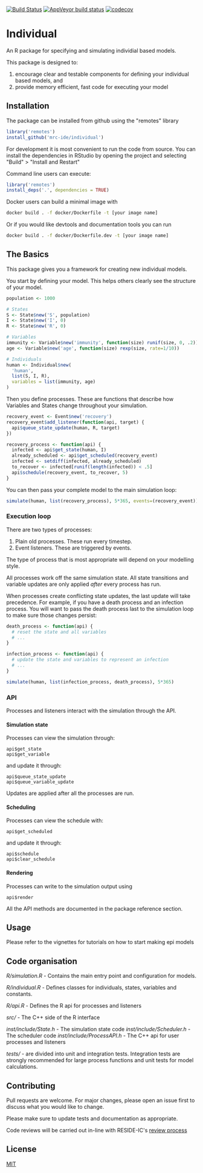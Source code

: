 <!-- badges: start -->
[![Build Status](https://travis-ci.org/mrc-ide/individual.svg?branch=master)](https://travis-ci.org/mrc-ide/individual) [![AppVeyor build status](https://ci.appveyor.com/api/projects/status/github/mrc-ide/individual?branch=master&svg=true)](https://ci.appveyor.com/project/mrc-ide/indiviudal) [![codecov](https://codecov.io/github/mrc-ide/individual/branch/master/graphs/badge.svg)](https://codecov.io/github/mrc-ide/individual)
<!-- badges: end -->

# Individual

An R package for specifying and simulating individial based models.

This package is designed to:

  1. encourage clear and testable components for defining your individual based 
models, and
  2. provide memory efficient, fast code for executing your model

## Installation

The package can be installed from github using the "remotes" library

```R
library('remotes')
install_github('mrc-ide/individual')
```

For development it is most convenient to run the code from source. You can
install the dependencies in RStudio by opening the project and selecting "Build" > "Install and Restart"

Command line users can execute:

```R
library('remotes')
install_deps('.', dependencies = TRUE)
```

Docker users can build a minimal image with

```bash
docker build . -f docker/Dockerfile -t [your image name]
```

Or if you would like devtools and documentation tools you can run

```bash
docker build . -f docker/Dockerfile.dev -t [your image name]
```

## The Basics

This package gives you a framework for creating new individual models.

You start by defining your model. This helps others clearly see the structure of
your model.

```R
population <- 1000

# States
S <- State$new('S', population)
I <- State$new('I', 0)
R <- State$new('R', 0)

# Variables
immunity <- Variable$new('immunity', function(size) runif(size, 0, .2))
age <- Variable$new('age', function(size) rexp(size, rate=1/10))

# Individuals
human <- Individual$new(
  'human',
  list(S, I, R),
  variables = list(immunity, age)
)
```

Then you define processes. These are functions that describe how Variables and
States change throughout your simulation.

```R
recovery_event <- Event$new('recovery')
recovery_event$add_listener(function(api, target) {
  api$queue_state_update(human, R, target)
})

recovery_process <- function(api) {
  infected <- api$get_state(human, I)
  already_scheduled <- api$get_scheduled(recovery_event)
  infected <- setdiff(infected, already_scheduled) 
  to_recover <- infected[runif(length(infected)) < .5]
  api$schedule(recovery_event, to_recover, 5)
}
```

You can then pass your complete model to the main simulation loop:

```R
simulate(human, list(recovery_process), 5*365, events=(recovery_event))
```

### Execution loop

There are two types of processes:

1. Plain old processes. These run every timestep.
1. Event listeners. These are triggered by events.

The type of process that is most appropriate will depend on your modelling
style.

All processes work off the same simulation state. All state transitions and
variable updates are only applied *after* every process has run.

When processes create conflicting state updates, the last update will take
precedence. For example, if you have a death process and an infection process.
You will want to pass the death process last to the simulation loop to make sure
those changes persist:

```R
death_process <- function(api) {
  # reset the state and all variables
  # ...
}

infection_process <- function(api) {
  # update the state and variables to represent an infection
  # ...
}

simulate(human, list(infection_process, death_process), 5*365)
```

### API

Processes and listeners interact with the simulation through the API.

#### Simulation state

Processes can view the simulation through:

```
api$get_state
api$get_variable
```

and update it through:

```
api$queue_state_update
api$queue_variable_update
```

Updates are applied after all the processes are run.

#### Scheduling

Processes can view the schedule with:

```
api$get_scheduled
```

and update it through:

```
api$schedule
api$clear_schedule
```

#### Rendering

Processes can write to the simulation output using

```
api$render
```

All the API methods are documented in the package reference section.

## Usage

Please refer to the vignettes for tutorials on how to start making
epi models

## Code organisation

*R/simulation.R* - Contains the main entry point and configuration for models.

*R/individual.R* - Defines classes for individuals, states, variables and constants.

*R/api.R* - Defines the R api for processes and listeners

*src/* - The C++ side of the R interface

*inst/include/State.h* - The simulation state code
*inst/include/Scheduler.h* - The scheduler code
*inst/include/ProcessAPI.h* - The C++ api for user processes and listeners

*tests/* - are divided into unit and integration tests. Integration tests are
strongly recommended for large process functions and unit tests for model
calculations.

## Contributing

Pull requests are welcome. For major changes, please open an issue first to
discuss what you would like to change.

Please make sure to update tests and documentation as appropriate.

Code reviews will be carried out in-line with RESIDE-IC's [review
process](https://reside-ic.github.io/articles/pull-requests/)

## License
[MIT](https://choosealicense.com/licenses/mit/)
